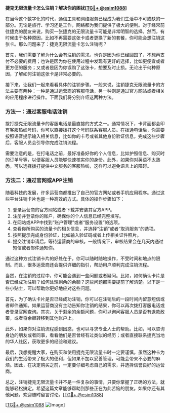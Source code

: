 **捷克无限流量卡怎么注销？解决你的困扰[[TG💪+ @esim1088](https://t.me/s/esim1088)]**

在当今这个数字化的时代，通信工具和网络服务已经成为我们生活中不可或缺的一部分。无论是旅行、学习还是工作，网络都为我们提供了极大的便利。对于经常前往捷克的朋友来说，购买一张捷克的无限流量卡可能是非常明智的选择。然而，有时候由于各种原因，比如不再需要这张卡或者更换了新的套餐，你可能会想注销这张卡。那么问题来了：捷克无限流量卡怎么注销呢？

首先，我们需要了解为什么会有注销的需求。也许是因为你已经回国了，不想再支付不必要的费用；也许是因为你在使用过程中发现有更好的选择，比如更便宜或者更方便的服务；又或者是因为你误购了这张卡，想要及时止损。无论出于何种原因，了解如何注销这张卡是非常必要的。

接下来，让我们一起来看看具体的注销步骤。一般来说，注销捷克无限流量卡的方法主要有两种：一种是通过运营商的客服电话，另一种则是通过官方网站或者相关的应用程序进行操作。下面我们将分别介绍这两种方法。

### 方法一：通过客服电话注销

拨打捷克无限流量卡的客服电话是最直接的方式之一。通常情况下，卡背面都会印有客服热线号码，你可以直接拨打这个号码联系客服人员。在拨通电话后，你需要按照语音提示输入相关信息，比如你的卡号或者其他身份验证信息。完成这些步骤后，客服人员会引导你完成注销流程。

需要注意的是，在打电话之前，最好准备好你的个人信息，比如护照信息、购买时的订单号等，以便客服人员能够快速核实你的身份。此外，如果你对英语不太熟悉，可以选择拨打提供中文服务的客服热线，这样可以避免语言上的障碍。

### 方法二：通过官网或APP注销

随着科技的发展，许多运营商都推出了自己的官方网站或者手机应用程序。通过这些平台注销卡片也是一种高效的方式。具体的操作步骤如下：

1. 登录运营商的官方网站或者下载并安装其官方APP。
2. 注册并登录你的账户，确保你的个人信息已经完整填写。
3. 在网站或APP中找到“账户管理”或者“服务设置”的选项。
4. 查看你所购买的流量卡的相关信息，并选择“注销”或者“取消服务”的选项。
5. 按照提示完成身份验证，比如输入验证码或者上传相关证件照片。
6. 提交注销申请后，等待运营商的审核。一般情况下，审核结果会在几天内通过短信或者邮件通知你。

通过这种方式注销卡片的好处在于，你可以随时随地操作，不受时间和地点的限制。而且，很多运营商还会提供详细的指引，帮助用户顺利完成注销流程。

当然，在注销的过程中，你可能会遇到一些问题或者疑问。比如，如何确认卡片是否已经成功注销？如何处理剩余的余额？这些问题都需要提前了解清楚。以下是一些小贴士，可以帮助你更好地应对这些问题。

首先，为了确认卡片是否已经成功注销，你可以在注销后的一段时间内留意短信或者邮件通知。如果运营商没有主动告知你注销的结果，你可以再次拨打客服电话或者登录官网查询。其次，关于剩余的余额问题，你可以询问客服人员是否有退款政策，或者将余额转移到其他账户上。

此外，如果你对注销流程感到困惑，也可以寻求专业人士的帮助。比如，可以咨询身边的朋友或者同事，看看他们是否曾经有过类似的经历；或者直接联系捷克当地的华人社区，获取更多的经验和建议。

最后，我想提醒大家，在购买和使用捷克无限流量卡时一定要谨慎。虽然这种卡为我们的生活带来了极大的便利，但如果不加以妥善管理，可能会带来不必要的麻烦。因此，在决定购买之前，一定要仔细考虑自己的需求，并选择信誉良好的运营商。

总之，注销捷克无限流量卡并不是一件复杂的事情，只要你掌握了正确的方法，就能够轻松搞定。希望这篇文章能够帮助到那些正在为此苦恼的朋友。如果你还有其他问题，欢迎随时留言讨论。[[TG💪+ @esim1088](https://t.me/s/esim1088)]

[[TG💪+ @esim1088](https://t.me/s/esim1088) ![Image](https://i.postimg.cc/4NQfJmqS/Snipaste-2025-05-13-00-14-12.png)]